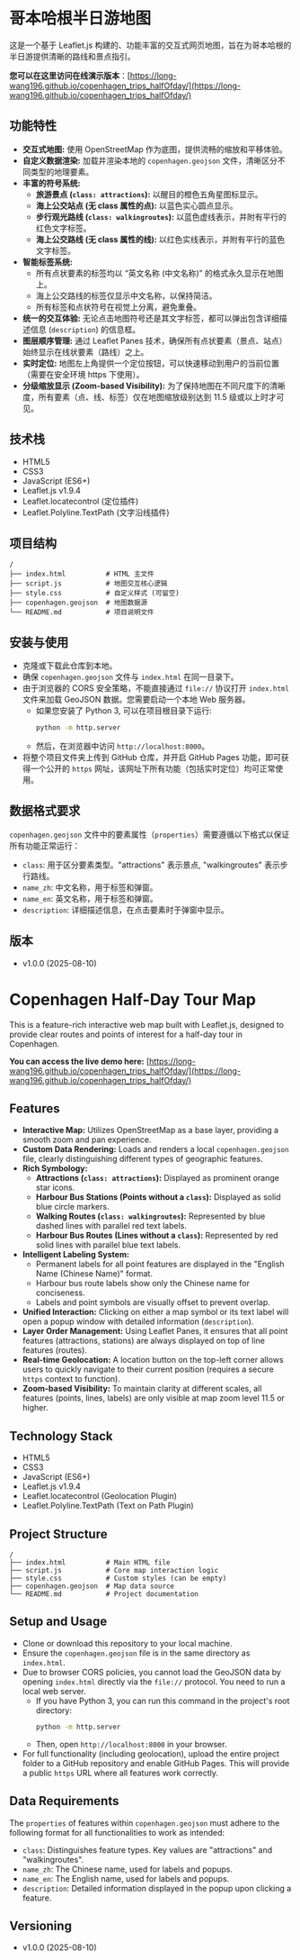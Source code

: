 # 哥本哈根半日游地图

这是一个基于 Leaflet.js 构建的、功能丰富的交互式网页地图，旨在为哥本哈根的半日游提供清晰的路线和景点指引。

**您可以在这里访问在线演示版本**：[https://long-wang196.github.io/copenhagen_trips_halfOfday/](https://long-wang196.github.io/copenhagen_trips_halfOfday/)

## 功能特性

*   **交互式地图:** 使用 OpenStreetMap 作为底图，提供流畅的缩放和平移体验。
*   **自定义数据渲染:** 加载并渲染本地的 `copenhagen.geojson` 文件，清晰区分不同类型的地理要素。
*   **丰富的符号系统:**
    *   **旅游景点 (`class: attractions`):** 以醒目的橙色五角星图标显示。
    *   **海上公交站点 (无 class 属性的点):** 以蓝色实心圆点显示。
    *   **步行观光路线 (`class: walkingroutes`):** 以蓝色虚线表示，并附有平行的红色文字标签。
    *   **海上公交路线 (无 class 属性的线):** 以红色实线表示，并附有平行的蓝色文字标签。
*   **智能标签系统:**
    *   所有点状要素的标签均以 “英文名称 (中文名称)” 的格式永久显示在地图上。
    *   海上公交路线的标签仅显示中文名称，以保持简洁。
    *   所有标签和点状符号在视觉上分离，避免重叠。
*   **统一的交互体验:** 无论点击地图符号还是其文字标签，都可以弹出包含详细描述信息 (`description`) 的信息框。
*   **图层顺序管理:** 通过 Leaflet Panes 技术，确保所有点状要素（景点、站点）始终显示在线状要素（路线）之上。
*   **实时定位:** 地图左上角提供一个定位按钮，可以快速移动到用户的当前位置（需要在安全环境 https 下使用）。
*   **分级缩放显示 (Zoom-based Visibility):** 为了保持地图在不同尺度下的清晰度，所有要素（点、线、标签）仅在地图缩放级别达到 11.5 级或以上时才可见。

## 技术栈

*   HTML5
*   CSS3
*   JavaScript (ES6+)
*   Leaflet.js v1.9.4
*   Leaflet.locatecontrol (定位插件)
*   Leaflet.Polyline.TextPath (文字沿线插件)

## 项目结构

```text
/
├── index.html          # HTML 主文件
├── script.js           # 地图交互核心逻辑
├── style.css           # 自定义样式 (可留空)
├── copenhagen.geojson  # 地图数据源
└── README.md           # 项目说明文件
```

## 安装与使用

*   克隆或下载此仓库到本地。
*   确保 `copenhagen.geojson` 文件与 `index.html` 在同一目录下。
*   由于浏览器的 CORS 安全策略，不能直接通过 `file://` 协议打开 `index.html` 文件来加载 GeoJSON 数据。您需要启动一个本地 Web 服务器。
    *   如果您安装了 Python 3, 可以在项目根目录下运行:
        ```bash
        python -m http.server
        ```
    *   然后，在浏览器中访问 `http://localhost:8000`。
*   将整个项目文件夹上传到 GitHub 仓库，并开启 GitHub Pages 功能，即可获得一个公开的 `https` 网址，该网址下所有功能（包括实时定位）均可正常使用。

## 数据格式要求

`copenhagen.geojson` 文件中的要素属性（`properties`）需要遵循以下格式以保证所有功能正常运行：

*   `class`: 用于区分要素类型。"attractions" 表示景点, "walkingroutes" 表示步行路线。
*   `name_zh`: 中文名称，用于标签和弹窗。
*   `name_en`: 英文名称，用于标签和弹窗。
*   `description`: 详细描述信息，在点击要素时于弹窗中显示。

## 版本

*   v1.0.0 (2025-08-10)

# Copenhagen Half-Day Tour Map

This is a feature-rich interactive web map built with Leaflet.js, designed to provide clear routes and points of interest for a half-day tour in Copenhagen.

**You can access the live demo here:** [https://long-wang196.github.io/copenhagen_trips_halfOfday/](https://long-wang196.github.io/copenhagen_trips_halfOfday/)

## Features

*   **Interactive Map:** Utilizes OpenStreetMap as a base layer, providing a smooth zoom and pan experience.
*   **Custom Data Rendering:** Loads and renders a local `copenhagen.geojson` file, clearly distinguishing different types of geographic features.
*   **Rich Symbology:**
    *   **Attractions (`class: attractions`):** Displayed as prominent orange star icons.
    *   **Harbour Bus Stations (Points without a `class`):** Displayed as solid blue circle markers.
    *   **Walking Routes (`class: walkingroutes`):** Represented by blue dashed lines with parallel red text labels.
    *   **Harbour Bus Routes (Lines without a `class`):** Represented by red solid lines with parallel blue text labels.
*   **Intelligent Labeling System:**
    *   Permanent labels for all point features are displayed in the "English Name (Chinese Name)" format.
    *   Harbour bus route labels show only the Chinese name for conciseness.
    *   Labels and point symbols are visually offset to prevent overlap.
*   **Unified Interaction:** Clicking on either a map symbol or its text label will open a popup window with detailed information (`description`).
*   **Layer Order Management:** Using Leaflet Panes, it ensures that all point features (attractions, stations) are always displayed on top of line features (routes).
*   **Real-time Geolocation:** A location button on the top-left corner allows users to quickly navigate to their current position (requires a secure `https` context to function).
*   **Zoom-based Visibility:** To maintain clarity at different scales, all features (points, lines, labels) are only visible at map zoom level 11.5 or higher.

## Technology Stack

*   HTML5
*   CSS3
*   JavaScript (ES6+)
*   Leaflet.js v1.9.4
*   Leaflet.locatecontrol (Geolocation Plugin)
*   Leaflet.Polyline.TextPath (Text on Path Plugin)

## Project Structure

```text
/
├── index.html          # Main HTML file
├── script.js           # Core map interaction logic
├── style.css           # Custom styles (can be empty)
├── copenhagen.geojson  # Map data source
└── README.md           # Project documentation
```

## Setup and Usage

*   Clone or download this repository to your local machine.
*   Ensure the `copenhagen.geojson` file is in the same directory as `index.html`.
*   Due to browser CORS policies, you cannot load the GeoJSON data by opening `index.html` directly via the `file://` protocol. You need to run a local web server.
    *   If you have Python 3, you can run this command in the project's root directory:
        ```bash
        python -m http.server
        ```
    *   Then, open `http://localhost:8000` in your browser.
*   For full functionality (including geolocation), upload the entire project folder to a GitHub repository and enable GitHub Pages. This will provide a public `https` URL where all features work correctly.

## Data Requirements

The `properties` of features within `copenhagen.geojson` must adhere to the following format for all functionalities to work as intended:

*   `class`: Distinguishes feature types. Key values are "attractions" and "walkingroutes".
*   `name_zh`: The Chinese name, used for labels and popups.
*   `name_en`: The English name, used for labels and popups.
*   `description`: Detailed information displayed in the popup upon clicking a feature.

## Versioning

*   v1.0.0 (2025-08-10)
